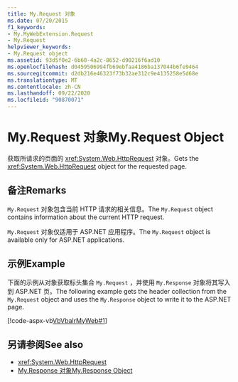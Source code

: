 ```yaml
---
title: My.Request 对象
ms.date: 07/20/2015
f1_keywords:
- My.MyWebExtension.Request
- My.Request
helpviewer_keywords:
- My.Request object
ms.assetid: 93d5f0e2-6b60-4a2c-8652-d90216f6ad10
ms.openlocfilehash: d0459506994fb69ebfaa4186ba137044b6fe9464
ms.sourcegitcommit: d2db216e46323f73b32ae312c9e4135258e5d68e
ms.translationtype: MT
ms.contentlocale: zh-CN
ms.lasthandoff: 09/22/2020
ms.locfileid: "90870071"
---
```

# <a name="myrequest-object"></a><span data-ttu-id="766cc-102">My.Request 对象</span><span class="sxs-lookup"><span data-stu-id="766cc-102">My.Request Object</span></span>

<span data-ttu-id="766cc-103">获取所请求的页面的 <xref:System.Web.HttpRequest> 对象。</span><span class="sxs-lookup"><span data-stu-id="766cc-103">Gets the <xref:System.Web.HttpRequest> object for the requested page.</span></span>  
  
## <a name="remarks"></a><span data-ttu-id="766cc-104">备注</span><span class="sxs-lookup"><span data-stu-id="766cc-104">Remarks</span></span>  

 <span data-ttu-id="766cc-105">`My.Request` 对象包含当前 HTTP 请求的相关信息。</span><span class="sxs-lookup"><span data-stu-id="766cc-105">The `My.Request` object contains information about the current HTTP request.</span></span>  
  
 <span data-ttu-id="766cc-106">`My.Request` 对象仅适用于 ASP.NET 应用程序。</span><span class="sxs-lookup"><span data-stu-id="766cc-106">The `My.Request` object is available only for ASP.NET applications.</span></span>  
  
## <a name="example"></a><span data-ttu-id="766cc-107">示例</span><span class="sxs-lookup"><span data-stu-id="766cc-107">Example</span></span>  

 <span data-ttu-id="766cc-108">下面的示例从对象获取标头集合 `My.Request` ，并使用 `My.Response` 对象将其写入到 ASP.NET 页。</span><span class="sxs-lookup"><span data-stu-id="766cc-108">The following example gets the header collection from the `My.Request` object and uses the `My.Response` object to write it to the ASP.NET page.</span></span>  
  
 [!code-aspx-vb[VbVbalrMyWeb#1](~/samples/snippets/visualbasic/VS_Snippets_VBCSharp/VbVbalrMyWeb/VB/Default.aspx#1)]  
  
## <a name="see-also"></a><span data-ttu-id="766cc-109">另请参阅</span><span class="sxs-lookup"><span data-stu-id="766cc-109">See also</span></span>

- <xref:System.Web.HttpRequest>
- [<span data-ttu-id="766cc-110">My.Response 对象</span><span class="sxs-lookup"><span data-stu-id="766cc-110">My.Response Object</span></span>](my-response-object.md)
